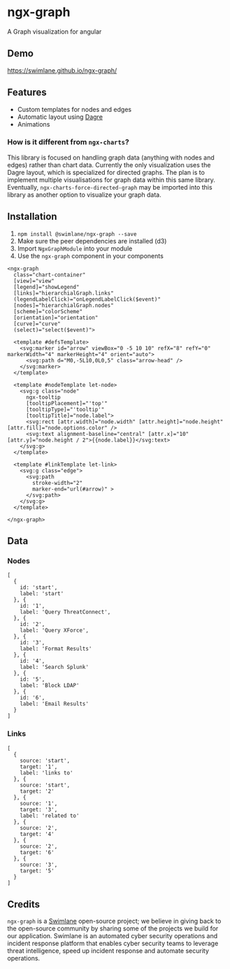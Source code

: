 # ngx-graph

A Graph visualization for angular

## Demo
https://swimlane.github.io/ngx-graph/

## Features
* Custom templates for nodes and edges
* Automatic layout using [Dagre](https://github.com/cpettitt/dagre)
* Animations

### How is it different from `ngx-charts`?
This library is focused on handling graph data (anything with nodes and edges) rather than chart data.  Currently the only visualization uses the Dagre layout, which is specialized for directed graphs.  The plan is to implement multiple visualisations for graph data within this same library.  Eventually, `ngx-charts-force-directed-graph` may be imported into this library as another option to visualize your graph data.

## Installation
1. `npm install @swimlane/ngx-graph --save`
2. Make sure the peer dependencies are installed (d3)
3. Import `NgxGraphModule` into your module
4. Use the `ngx-graph` component in your components
```
<ngx-graph
  class="chart-container"
  [view]="view"
  [legend]="showLegend"
  [links]="hierarchialGraph.links"
  (legendLabelClick)="onLegendLabelClick($event)"
  [nodes]="hierarchialGraph.nodes"
  [scheme]="colorScheme"
  [orientation]="orientation"
  [curve]="curve"
  (select)="select($event)">

  <template #defsTemplate>
    <svg:marker id="arrow" viewBox="0 -5 10 10" refX="8" refY="0" markerWidth="4" markerHeight="4" orient="auto">
      <svg:path d="M0,-5L10,0L0,5" class="arrow-head" />
    </svg:marker>
  </template>

  <template #nodeTemplate let-node>
    <svg:g class="node"
      ngx-tooltip
      [tooltipPlacement]="'top'"
      [tooltipType]="'tooltip'"
      [tooltipTitle]="node.label">
      <svg:rect [attr.width]="node.width" [attr.height]="node.height" [attr.fill]="node.options.color" />
      <svg:text alignment-baseline="central" [attr.x]="10" [attr.y]="node.height / 2">{{node.label}}</svg:text>
    </svg:g>
  </template>

  <template #linkTemplate let-link>
    <svg:g class="edge">
      <svg:path
        stroke-width="2"
        marker-end="url(#arrow)" >
      </svg:path>
    </svg:g>
  </template>

</ngx-graph>
```

## Data

### Nodes
```
[
  {
    id: 'start',
    label: 'start'
  }, {
    id: '1',
    label: 'Query ThreatConnect',
  }, {
    id: '2',
    label: 'Query XForce',
  }, {
    id: '3',
    label: 'Format Results'
  }, {
    id: '4',
    label: 'Search Splunk'
  }, {
    id: '5',
    label: 'Block LDAP'
  }, {
    id: '6',
    label: 'Email Results'
  }
]
```

### Links
```
[
  {
    source: 'start',
    target: '1',
    label: 'links to'
  }, {
    source: 'start',
    target: '2'
  }, {
    source: '1',
    target: '3',
    label: 'related to'
  }, {
    source: '2',
    target: '4'
  }, {
    source: '2',
    target: '6'
  }, {
    source: '3',
    target: '5'
  }
]
```


## Credits
`ngx-graph` is a [Swimlane](http://swimlane.com) open-source project; we believe in giving back to the open-source community by sharing some of the projects we build for our application. Swimlane is an automated cyber security operations and incident response platform that enables cyber security teams to leverage threat intelligence, speed up incident response and automate security operations.
